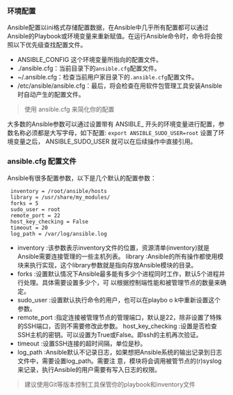 ### 环境配置
Ansible配置以ini格式存储配置数据，在Ansible中几乎所有配置都可以通过Ansible的Playbook或环境变量来重新赋值。在运行Ansible命令时，命令将会按照以下优先级查找配置文件。
* ANSIBLE_CONFIG 这个环境变量所指向的配置文件。 
* ./ansible.cfg：当前目录下的`ansible.cfg`配置文件。
* ~/.ansible.cfg：检查当前用户家目录下的`.ansible.cfg`配置文件。
*  /etc/ansible/ansible.cfg：最后，将会检查在用软件包管理工具安装Ansible时自动产生的配置文件。

> 使用 ansible.cfg 来简化你的配置

大多数的Ansible参数可以通过设置带有 ANSIBLE_ 开头的环境变量进行配置，参数名称必须都是大写字母，如下配置:
`export ANSIBLE_SUDO_USER=root`
设置了环境变量之后， ANSIBLE_SUDO_USER 就可以在后续操作中直接引用。

### ansible.cfg 配置文件
Ansible有很多配置参数，以下是几个默认的配置参数：
```
 inventory = /root/ansible/hosts
 library = /usr/share/my_modules/
 forks = 5
 sudo_user = root
 remote_port = 22
 host_key_checking = False
 timeout = 20
 log_path = /var/log/ansible.log
```
* inventory :该参数表示inventory文件的位置，资源清单(inventory)就是Ansible需要连接管理的一些主机列表。 library :Ansible的所有操作都使用模块来执行实现，这个library参数就是指向存放Ansible模块的目录。
* forks :设置默认情况下Ansible最多能有多少个进程同时工作，默认5个进程并行处理。具体需要设置多少个，可
以根据控制端性能和被管理节点的数量来确定。
* sudo_user :设置默认执行命令的用户，也可以在playbo o k中重新设置这个参数。
* remote_port :指定连接被管理节点的管理端口，默认是22，除非设置了特殊的SSH端口，否则不需要修改此参数。 host_key_checking :设置是否检查SSH主机的密钥。可以设置为True或False。即ssh的主机再次验证。
* timeout :设置SSH连接的超时间隔，单位是秒。
* log_path :Ansible默认不记录日志，如果想把Ansible系统的输出记录到日志文件中，需要设置log_path。需要注
意，模块将会调用被管节点的(r)syslog来记录，执行Ansible的用户需要有写入日志的权限。

> 建议使用Git等版本控制工具保管你的playbook和inventory文件
